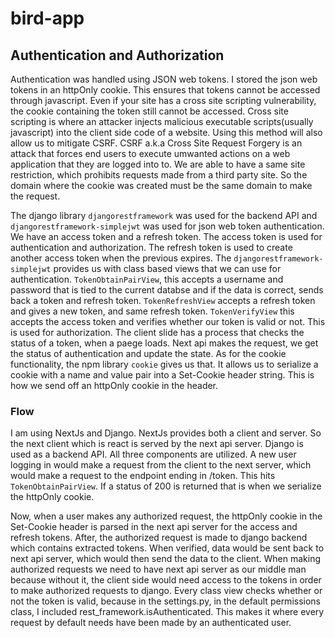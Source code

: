 # bird-app


## Authentication and Authorization

Authentication was handled using JSON web tokens. I stored the json web tokens in an httpOnly cookie. This ensures that tokens cannot be accessed through javascript. Even if your site has a cross site scripting vulnerability, the cookie containing the token still cannot be accessed. Cross site scripting is where an attacker injects malicious executable scripts(usually javascript) into the client side code of a website. Using this method will also allow us to mitigate CSRF. CSRF a.k.a Cross Site Request Forgery is an attack that forces end users to execute umwanted actions on a web application that they are logged into to. We are able to have a same site restriction, which prohibits requests made from a third party site. So the domain where the cookie was created must be the same domain to make the request.

The django library `djangorestframework` was used for the backend API and `djangorestframework-simplejwt` was used for json web token authentication. We have an access token and a refresh token. The access token is used for authentication and authorization. The refresh token is used to create another access token when the previous expires. The `djangorestframework-simplejwt` provides us with class based views that we can use for authentication. `TokenObtainPairView`, this accepts a username and password that is tied to the current databse and if the data is correct, sends back a token and refresh token.
`TokenRefreshView` accepts a refresh token and gives a new token, and same refresh token. 
`TokenVerifyView` this accepts the access token and verifies whether our token is valid or not. This is used for authorization. The client slide has a process that checks the status of a token, when a paege loads. Next api makes the request, we get the status of authentication and update the state. 
As for the cookie functionality, the npm library `cookie` gives us that. It allows us to serialize a cookie with a name and value pair into a Set-Cookie header string. This is how we send off an httpOnly cookie in the header.

### Flow

I am using NextJs and Django. NextJs provides both a client and server. So the next client which is react is served by the next api server. Django is used as a backend API. All three components are utilized.
A new user logging in would make a request from the client to the next server, which would make a request to the endpoint ending in /token. This hits `TokenObtainPairView`. If a status of 200 is returned that is when we serialize the httpOnly cookie. 

Now, when a user makes any authorized request, the httpOnly cookie in the Set-Cookie header is parsed in the next api server for the access and refresh tokens. After, the authorized request is made to django backend which contains extracted tokens. When verified, data would be sent back to next api server, which would then send the data to the client. When making authorized requests we need to have next api server as our middle man because without it, the client side would need access to the tokens in order to make authorized requests to django. Every class view checks whether or not the token is valid, because in the settings.py, in the default permissions class, I included rest_framework.isAuthenticated. This makes it where every request by default needs have been made by an authenticated user.  




